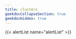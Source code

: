 ```yaml
---
title: clusters
geekdocCollapseSection: true
geekdocHidden: true
---
```


{{< alertList name="alertList" >}}